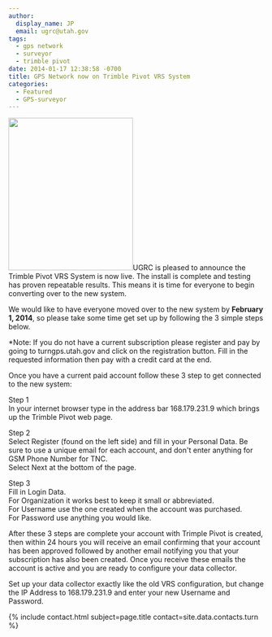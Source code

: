 ```yaml
---
author:
  display_name: JP
  email: ugrc@utah.gov
tags:
  - gps network
  - surveyor
  - trimble pivot
date: 2014-01-17 12:38:58 -0700
title: GPS Network now on Trimble Pivot VRS System
categories:
  - Featured
  - GPS-surveyor
---
```

<p><a href="{% link images/TURNGPS_BG2014_web1.png %}"><img src="{% link images/TURNGPS_BG2014_web1.png %}" alt="" title="TURNGPS_BG2014_web" width="245" height="300" class="inline-text-right" /></a>UGRC is pleased to announce the Trimble Pivot VRS System is now live. The install is complete and testing has proven repeatable results. This means it is time for everyone to begin converting over to the new system.</p>
<p>We would like to have everyone moved over to the new system by <strong>February 1, 2014</strong>, so please take some time get set up by following the 3 simple steps below. </p>
<p>*Note: If you do not have a current subscription please register and pay by going to turngps.utah.gov and click on the registration button. Fill in the requested information then pay with a credit card at the end.</p>
<p>Once you have a current paid account follow these 3 step to get connected to the new system:</p>
<p>Step 1<br />
In your internet browser type in the address bar 168.179.231.9 which brings up the Trimble Pivot web page. </p>
<p>Step 2<br />
Select Register (found on the left side) and fill in your Personal Data. Be sure to use a unique email for each account, and don't enter anything for GSM Phone Number for TNC.<br />
Select Next at the bottom of the page.</p>
<p>Step 3<br />
Fill in Login Data.<br />
For Organization it works best to keep it small or abbreviated.<br />
For Username use the one created when the account was purchased.<br />
For Password use anything you would like.</p>
<p>After these 3 steps are complete your account with Trimple Pivot is created, then within 24 hours you will receive an email confirming that your account has been approved followed by another email notifying you that your subscription has also been created. Once you receive these emails the account is active and you are ready to configure your data collector.</p>
<p>Set up your data collector exactly like the old VRS configuration, but change the IP Address to 168.179.231.9 and enter your new Username and Password.</p>
<p>{% include contact.html subject=page.title contact=site.data.contacts.turn %}</p>
